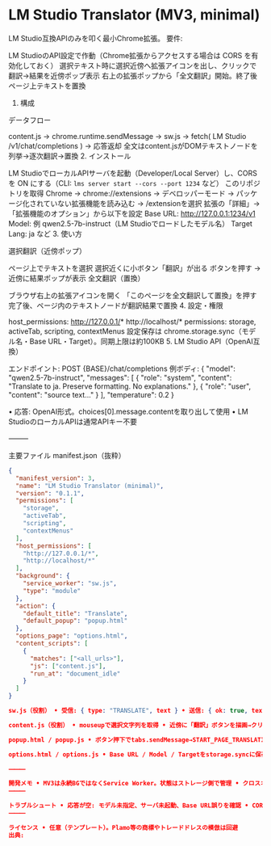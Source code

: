 # LM Studio Translator (MV3, minimal)

LM Studio互換APIのみを叩く最小Chrome拡張。
要件:

LM StudioのAPI設定で作動（Chrome拡張からアクセスする場合は CORS を有効化しておく）
選択テキスト時に選択近傍へ拡張アイコンを出し、クリックで翻訳→結果を近傍ポップ表示
右上の拡張ポップから「全文翻訳」開始。終了後ページ上テキストを置換
1. 構成


データフロー

content.js → chrome.runtime.sendMessage → sw.js → fetch( LM Studio /v1/chat/completions ) → 応答返却
全文はcontent.jsがDOMテキストノードを列挙→逐次翻訳→置換
2. インストール

LM StudioでローカルAPIサーバを起動（Developer/Local Server）し、CORS を ON にする（CLI: `lms server start --cors --port 1234` など）
このリポジトリを取得
Chrome → chrome://extensions → デベロッパーモード → パッケージ化されていない拡張機能を読み込む → /extensionを選択
拡張の「詳細」→「拡張機能のオプション」から以下を設定
Base URL: http://127.0.0.1:1234/v1
Model: 例 qwen2.5-7b-instruct（LM Studioでロードしたモデル名）
Target Lang: ja など
3. 使い方

選択翻訳（近傍ポップ）

ページ上でテキストを選択
選択近くに小ボタン「翻訳」が出る
ボタンを押す → 近傍に結果ポップが表示
全文翻訳（置換）

ブラウザ右上の拡張アイコンを開く
「このページを全文翻訳して置換」を押す
完了後、ページ内のテキストノードが翻訳結果で置換
4. 設定・権限

host_permissions:
http://127.0.0.1/*
http://localhost/*
permissions: storage, activeTab, scripting, contextMenus
設定保存は chrome.storage.sync（モデル名・Base URL・Target）。同期上限は約100KB
5. LM Studio API（OpenAI互換）

エンドポイント: POST {BASE}/chat/completions
例ボディ:
{
  "model": "qwen2.5-7b-instruct",
  "messages": [
    { "role": "system", "content": "Translate to ja. Preserve formatting. No explanations." },
    { "role": "user", "content": "source text..." }
  ],
  "temperature": 0.2
}

  •	応答: OpenAI形式。choices[0].message.contentを取り出して使用
  •	LM StudioのローカルAPIは通常APIキー不要

⸻

主要ファイル
manifest.json（抜粋）

```json
{
  "manifest_version": 3,
  "name": "LM Studio Translator (minimal)",
  "version": "0.1.1",
  "permissions": [
    "storage",
    "activeTab",
    "scripting",
    "contextMenus"
  ],
  "host_permissions": [
    "http://127.0.0.1/*",
    "http://localhost/*"
  ],
  "background": {
    "service_worker": "sw.js",
    "type": "module"
  },
  "action": {
    "default_title": "Translate",
    "default_popup": "popup.html"
  },
  "options_page": "options.html",
  "content_scripts": [
    {
      "matches": ["<all_urls>"],
      "js": ["content.js"],
      "run_at": "document_idle"
    }
  ]
}

sw.js（役割） • 受信: { type: "TRANSLATE", text } • 送信: { ok: true, text } or { ok: false, error } • fetchでLM Studioの/v1/chat/completionsへPOST

content.js（役割） • mouseupで選択文字列を取得 • 近傍に「翻訳」ボタンを描画→クリック時にSWへメッセージ • 結果を近傍ポップに描画 • START_PAGE_TRANSLATION受信でページ全文を逐次翻訳して置換 • 過負荷防止のため最大処理ノード数を制限（必要に応じ調整）

popup.html / popup.js • ボタン押下でtabs.sendMessage→START_PAGE_TRANSLATION

options.html / options.js • Base URL / Model / Targetをstorage.syncに保存・読込

⸻

開発メモ • MV3は永続BGではなくService Worker。状態はストレージ側で管理 • クロスオリジンfetchはSW側で実行。host_permissionsで許可しておく • コンテントスクリプトはDOM操作とSWメッセージングに専念 • 同期ストレージは軽設定向け。大量データはstorage.localやIndexedDBへ
⸻

トラブルシュート • 応答が空: モデル未指定、サーバ未起動、Base URL誤りを確認 • CORS/権限エラー: host_permissionsとSW側でのfetch実行を確認 • 全文翻訳で欠落: 非表示要素や除外タグ（SCRIPT等）は対象外。上限数も確認
⸻

ライセンス • 任意（テンプレート）。Plamo等の商標やトレードドレスの模倣は回避
出典:
